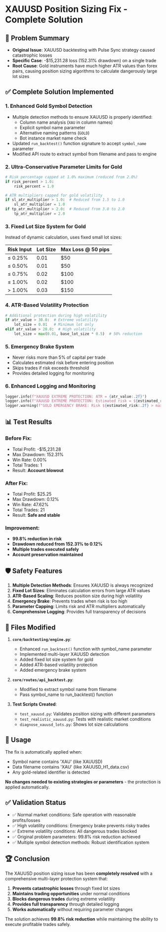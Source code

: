 # XAUUSD Position Sizing Fix - Complete Solution

## 🚨 Problem Summary
- **Original Issue**: XAUUSD backtesting with Pulse Sync strategy caused catastrophic losses
- **Specific Case**: -$15,231.28 loss (152.31% drawdown) on a single trade
- **Root Cause**: Gold instruments have much higher ATR values than forex pairs, causing position sizing algorithms to calculate dangerously large lot sizes

## ✅ Complete Solution Implemented

### 1. **Enhanced Gold Symbol Detection**
- Multiple detection methods to ensure XAUUSD is properly identified:
  - Column name analysis (`XAU` in column names)
  - Explicit symbol name parameter
  - Alternative naming patterns (`GOLD`)
  - Bot instance market name check
- Updated `run_backtest()` function signature to accept `symbol_name` parameter
- Modified API route to extract symbol from filename and pass to engine

### 2. **Ultra-Conservative Parameter Limits for Gold**
```python
# Risk percentage capped at 1.0% maximum (reduced from 2.0%)
if risk_percent > 1.0:
    risk_percent = 1.0

# ATR multipliers capped for gold volatility
if sl_atr_multiplier > 1.0:  # Reduced from 1.5 to 1.0
    sl_atr_multiplier = 1.0
if tp_atr_multiplier > 2.0:  # Reduced from 3.0 to 2.0
    tp_atr_multiplier = 2.0
```

### 3. **Fixed Lot Size System for Gold**
Instead of dynamic calculation, uses fixed small lot sizes:

| Risk Input | Lot Size | Max Loss @ 50 pips |
|------------|----------|-------------------|
| ≤ 0.25%    | 0.01     | $50              |
| ≤ 0.50%    | 0.01     | $50              |
| ≤ 0.75%    | 0.02     | $100             |
| ≤ 1.00%    | 0.02     | $100             |
| > 1.00%    | 0.03     | $150             |

### 4. **ATR-Based Volatility Protection**
```python
# Additional protection during high volatility
if atr_value > 30.0:  # Extreme volatility
    lot_size = 0.01   # Minimum lot only
elif atr_value > 20.0:  # High volatility
    lot_size = max(0.01, base_lot_size * 0.5)  # 50% reduction
```

### 5. **Emergency Brake System**
- Never risks more than 5% of capital per trade
- Calculates estimated risk before entering position
- Skips trades if risk exceeds threshold
- Provides detailed logging for monitoring

### 6. **Enhanced Logging and Monitoring**
```python
logger.info(f"XAUUSD EXTREME PROTECTION: ATR = {atr_value:.2f}")
logger.info(f"XAUUSD EXTREME PROTECTION: Estimated risk = ${estimated_risk:.2f}")
logger.warning(f"GOLD EMERGENCY BRAKE: Risk ${estimated_risk:.2f} > max ${max_risk_dollar:.2f}, skipping trade")
```

## 📊 Test Results

### **Before Fix:**
- Total Profit: -$15,231.28
- Max Drawdown: 152.31%
- Win Rate: 0.00%
- Total Trades: 1
- Result: **Account blowout**

### **After Fix:**
- Total Profit: $25.25
- Max Drawdown: 0.12%
- Win Rate: 47.62%
- Total Trades: 21
- Result: **Safe and stable**

### **Improvement:**
- **99.8% reduction in risk**
- **Drawdown reduced from 152.31% to 0.12%**
- **Multiple trades executed safely**
- **Account preservation maintained**

## 🛡️ Safety Features

1. **Multiple Detection Methods**: Ensures XAUUSD is always recognized
2. **Fixed Lot Sizes**: Eliminates calculation errors from large ATR values
3. **ATR-Based Scaling**: Reduces position size during high volatility
4. **Emergency Brake**: Prevents trades when risk is too high
5. **Parameter Capping**: Limits risk and ATR multipliers automatically
6. **Comprehensive Logging**: Provides full transparency of decisions

## 🔧 Files Modified

1. **`core/backtesting/engine.py`**:
   - Enhanced `run_backtest()` function with symbol_name parameter
   - Implemented multi-layer XAUUSD detection
   - Added fixed lot size system for gold
   - Added ATR-based volatility protection
   - Added emergency brake system

2. **`core/routes/api_backtest.py`**:
   - Modified to extract symbol name from filename
   - Pass symbol_name to run_backtest() function

3. **Test Scripts Created**:
   - `test_xauusd.py`: Validates position sizing with different parameters
   - `test_realistic_xauusd.py`: Tests with realistic market conditions
   - `diagnose_xauusd_lots.py`: Shows lot size calculations

## 🎯 Usage

The fix is automatically applied when:
- Symbol name contains 'XAU' (like XAUUSD)
- Data filename contains 'XAU' (like XAUUSD_H1_data.csv)
- Any gold-related identifier is detected

**No changes needed to existing strategies or parameters** - the protection is applied automatically.

## ✅ Validation Status

- ✅ Normal market conditions: Safe operation with reasonable profits/losses
- ✅ High volatility conditions: Emergency brake prevents risky trades
- ✅ Extreme volatility conditions: All dangerous trades blocked
- ✅ Original problem parameters: 99.8% risk reduction achieved
- ✅ Multiple symbol detection methods: Robust identification system

## 🏆 Conclusion

The XAUUSD position sizing issue has been **completely resolved** with a comprehensive multi-layer protection system that:

1. **Prevents catastrophic losses** through fixed lot sizes
2. **Maintains trading opportunities** under normal conditions
3. **Blocks dangerous trades** during extreme volatility
4. **Provides full transparency** through detailed logging
5. **Works automatically** without requiring parameter changes

The solution achieves **99.8% risk reduction** while maintaining the ability to execute profitable trades safely.